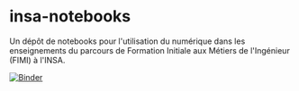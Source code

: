 # insa-notebooks
Un dépôt de notebooks pour l'utilisation du numérique dans les enseignements du parcours de Formation Initiale aux Métiers de l'Ingénieur (FIMI) à l'INSA.

[![Binder](https://mybinder.org/badge_logo.svg)](https://mybinder.org/v2/gh/philippe-lemaire/insa-notebooks/HEAD)
